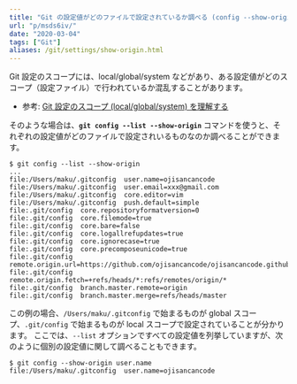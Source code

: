 ```yaml
---
title: "Git の設定値がどのファイルで設定されているか調べる (config --show-origin)"
url: "p/msds6iv/"
date: "2020-03-04"
tags: ["Git"]
aliases: /git/settings/show-origin.html
---
```



Git 設定のスコープには、local/global/system などがあり、ある設定値がどのスコープ（設定ファイル）で行われているか混乱することがあります。

- 参考: [Git 設定のスコープ (local/global/system) を理解する](/p/af7q7n3/)

そのような場合は、__`git config --list --show-origin`__ コマンドを使うと、それぞれの設定値がどのファイルで設定されいるものなのか調べることができます。

```console
$ git config --list --show-origin
...
file:/Users/maku/.gitconfig  user.name=ojisancancode
file:/Users/maku/.gitconfig  user.email=xxx@gmail.com
file:/Users/maku/.gitconfig  core.editor=vim
file:/Users/maku/.gitconfig  push.default=simple
file:.git/config  core.repositoryformatversion=0
file:.git/config  core.filemode=true
file:.git/config  core.bare=false
file:.git/config  core.logallrefupdates=true
file:.git/config  core.ignorecase=true
file:.git/config  core.precomposeunicode=true
file:.git/config  remote.origin.url=https://github.com/ojisancancode/ojisancancode.github.io.git
file:.git/config  remote.origin.fetch=+refs/heads/*:refs/remotes/origin/*
file:.git/config  branch.master.remote=origin
file:.git/config  branch.master.merge=refs/heads/master
```

この例の場合、`/Users/maku/.gitconfig` で始まるものが global スコープ、`.git/config` で始まるものが local スコープで設定されていることが分かります。
ここでは、`--list` オプションですべての設定値を列挙していますが、次のように個別の設定値に関して調べることもできます。

```console
$ git config --show-origin user.name
file:/Users/maku/.gitconfig  user.name=ojisancancode
```

